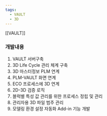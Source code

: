 ```yaml
---
tags:
  - VAULT
  - 3D
---
```

[[VAULT]]



### 개발내용
1. VAULT 서버구축
2. 3D Life Cycle 관리 체계 구축
3. 3D 마스터정보 PLM 연계
4. PLM-VAULT 화면 연계
5. ECO 프로세스에 3D 연계
6. 2D-3D 검증 로직
7. 블럭별 특성 값 관리를 위한 프로세스 정립 및 관리
8. 관리자용 3D 파일 범주 관리
9. 모델링 환경 설정 자동화 Add-in 기능 개발

	